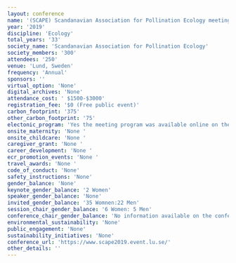 ```yaml
---
layout: conference 
name: '(SCAPE) Scandanavian Association for Pollination Ecology meeting'
year: '2019'
discipline: 'Ecology'
total_years: '33'
society_name: 'Scandanavian Association for Pollination Ecology'
society_members: '300'
attendees: '250'
venue: 'Lund, Sweden'
frequency: 'Annual'
sponsors: ''
virtual_option: 'None'
digital_archives: 'None'
attendance_cost: ' $1500-$3000'
registration_fee: '$0 (Free public event)'
carbon_footprint: '375'
other_carbon_footprint: '75'
electonic_program: 'Yes the meeting program was available online on the conference website.'
onsite_maternity: 'None '
onsite_childcare: 'None '
caregiver_grant: 'None '
career_development: 'None '
ecr_promotion_events: 'None '
travel_awards: 'None '
code_of_conduct: 'None'
safety_instructions: 'None'
gender_balance: 'None'
keynote_gender_balance: '2 Women'
speaker_gender_balance: 'None'
invited_gender_balance: '35 Womnen:22 Men'
session_chair_gender_balance: '6 Women: 5 Men'
conference_chair_gender_balance: 'No information available on the conference website.'
environmental_sustainability: 'None'
public_engagement: 'None'
sustainability_initiatives: 'None'
conference_url: 'https://www.scape2019.event.lu.se/'
other_details: ''
---
```

